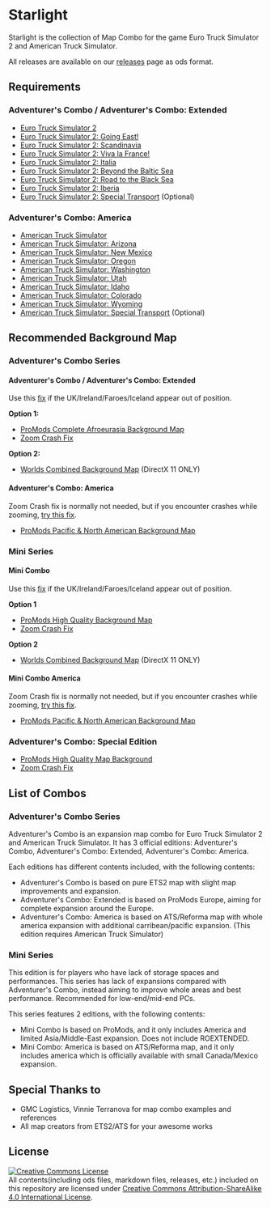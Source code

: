 # Starlight
Starlight is the collection of Map Combo for the game Euro Truck Simulator 2 and American Truck Simulator.

All releases are available on our [releases](https://github.com/MysticMoonlight/StarlightMap/releases) page as ods format.

## Requirements
### Adventurer's Combo / Adventurer's Combo: Extended
* [Euro Truck Simulator 2](https://store.steampowered.com/app/227300/)
* [Euro Truck Simulator 2: Going East!](https://store.steampowered.com/app/227310/)
* [Euro Truck Simulator 2: Scandinavia](https://store.steampowered.com/app/304212/)
* [Euro Truck Simulator 2: Viva la France!](https://store.steampowered.com/app/531130/)
* [Euro Truck Simulator 2: Italia](https://store.steampowered.com/app/558244/)
* [Euro Truck Simulator 2: Beyond the Baltic Sea](https://store.steampowered.com/app/925580/)
* [Euro Truck Simulator 2: Road to the Black Sea](https://store.steampowered.com/app/1056760/)
* [Euro Truck Simulator 2: Iberia](https://store.steampowered.com/app/1209460/)
* [Euro Truck Simulator 2: Special Transport](https://store.steampowered.com/app/558245) (Optional)

### Adventurer's Combo: America
* [American Truck Simulator](https://store.steampowered.com/app/270880/)
* [American Truck Simulator: Arizona](https://store.steampowered.com/app/463740/)
* [American Truck Simulator: New Mexico](https://store.steampowered.com/app/684630/)
* [American Truck Simulator: Oregon](https://store.steampowered.com/app/800370/)
* [American Truck Simulator: Washington](https://store.steampowered.com/app/1015160/)
* [American Truck Simulator: Utah](https://store.steampowered.com/app/1104880/)
* [American Truck Simulator: Idaho](https://store.steampowered.com/app/1209470/)
* [American Truck Simulator: Colorado](https://store.steampowered.com/app/1209471/)
* [American Truck Simulator: Wyoming](https://store.steampowered.com/app/1415692/)
* [American Truck Simulator: Special Transport](https://store.steampowered.com/app/962750) (Optional)

## Recommended Background Map
### Adventurer's Combo Series
#### Adventurer's Combo / Adventurer's Combo: Extended
Use this [fix](https://truckymods.io/euro-truck-simulator-2/ui/scs-scale-hack-disable) if the UK/Ireland/Faroes/Iceland appear out of position.

**Option 1:**
* [ProMods Complete Afroeurasia Background Map](https://truckymods.io/euro-truck-simulator-2/ui/promods-complete-afroeurasia-background-map)
* [Zoom Crash Fix](https://truckymods.io/euro-truck-simulator-2/ui/zoom-crash-fix) 

**Option 2:**
* [Worlds Combined Background Map](https://truckymods.io/euro-truck-simulator-2/ui/worlds-combined-background-map) (DirectX 11 ONLY)

#### Adventurer's Combo: America
Zoom Crash fix is normally not needed, but if you encounter crashes while zooming, [try this fix](https://sharemods.com/8p9xpdozm6f7/CRASHFIX_HUGE_COMBOS.scs.html).
* [ProMods Pacific & North American Background Map](https://truckymods.io/american-truck-simulator/ui/promods-pacific-north-american-map-background)

### Mini Series
#### Mini Combo
Use this [fix](https://truckymods.io/euro-truck-simulator-2/ui/scs-scale-hack-disable) if the UK/Ireland/Faroes/Iceland appear out of position.

**Option 1**
* [ProMods High Quality Background Map](https://truckymods.io/euro-truck-simulator-2/ui/promods-high-quality-background-map)
* [Zoom Crash Fix](https://truckymods.io/euro-truck-simulator-2/ui/zoom-crash-fix) 

**Option 2**
* [Worlds Combined Background Map](https://truckymods.io/euro-truck-simulator-2/ui/worlds-combined-background-map) (DirectX 11 ONLY)

#### Mini Combo America
Zoom Crash fix is normally not needed, but if you encounter crashes while zooming, [try this fix](https://sharemods.com/8p9xpdozm6f7/CRASHFIX_HUGE_COMBOS.scs.html).
* [ProMods Pacific & North American Background Map](https://truckymods.io/american-truck-simulator/ui/promods-pacific-north-american-map-background)

### Adventurer's Combo: Special Edition
* [ProMods High Quality Map Background](https://steamcommunity.com/sharedfiles/filedetails/?id=2485894487)
* [Zoom Crash Fix](https://steamcommunity.com/sharedfiles/filedetails/?id=2701258039) 

## List of Combos
### Adventurer's Combo Series
Adventurer's Combo is an expansion map combo for Euro Truck Simulator 2 and American Truck Simulator.
It has 3 official editions: Adventurer's Combo, Adventurer's Combo: Extended, Adventurer's Combo: America.

Each editions has different contents included, with the following contents:
* Adventurer's Combo is based on pure ETS2 map with slight map improvements and expansion.
* Adventurer's Combo: Extended is based on ProMods Europe, aiming for complete expansion around the Europe.
* Adventurer's Combo: America is based on ATS/Reforma map with whole america expansion with additional carribean/pacific expansion. (This edition requires American Truck Simulator)

### Mini Series
This edition is for players who have lack of storage spaces and performances. This series has lack of expansions compared with Adventurer's Combo, instead aiming to improve whole areas and best performance.
Recommended for low-end/mid-end PCs.

This series features 2 editions, with the following contents:
* Mini Combo is based on ProMods, and it only includes America and limited Asia/Middle-East expansion. Does not include ROEXTENDED.
* Mini Combo: America is based on ATS/Reforma map, and it only includes america which is officially available with small Canada/Mexico expansion.

## Special Thanks to
* GMC Logistics, Vinnie Terranova for map combo examples and references
* All map creators from ETS2/ATS for your awesome works

## License
<a rel="license" href="http://creativecommons.org/licenses/by-sa/4.0/"><img alt="Creative Commons License" style="border-width:0" src="https://i.creativecommons.org/l/by-sa/4.0/88x31.png" /></a><br />All contents(including ods files, markdown files, releases, etc.) included on this repository are licensed under <a rel="license" href="http://creativecommons.org/licenses/by-sa/4.0/">Creative Commons Attribution-ShareAlike 4.0 International License</a>.